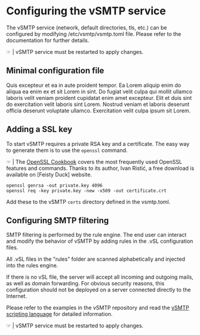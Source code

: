 # Configuring the vSMTP service

The vSMTP service (network, default directories, tls, etc.) can be configured by modifying /etc/vsmtp/vsmtp.toml file. Please refer to the documentation for further details.

&#9758; | vSMTP service must be restarted to apply changes.

## Minimal configuration file

Quis excepteur et ea in aute proident tempor. Ea Lorem aliquip enim do aliqua ea enim ex et sit Lorem in sint. Do fugiat velit culpa qui mollit ullamco laboris velit veniam proident cupidatat enim amet excepteur. Elit et duis sint do exercitation velit laboris sint Lorem. Nostrud veniam et laboris deserunt officia deserunt voluptate ullamco. Exercitation velit culpa ipsum sit Lorem.

## Adding a SSL key

To start vSMTP requires a private RSA key and a certificate. The easy way to generate them is to use the `openssl` command.

&#9758; | The [OpenSSL Cookbook] covers the most frequently used OpenSSL features and commands. Thanks to its author, Ivan Ristić, a free download is available on [Feisty Duck] website.

[OpenSSL Cookbook]: https://www.feistyduck.com/books/openssl-cookbook/

```shell
openssl genrsa -out private.key 4096
openssl req -key private.key -new -x509 -out certificate.crt
```

Add these to the vSMTP `certs` directory defined in the vsmtp.toml.

## Configuring SMTP filtering

SMTP filtering is performed by the rule engine. The end user can interact and modify the behavior of vSMTP by adding rules in the .vSL configuration files.

All .vSL files in the "rules" folder are scanned alphabetically and injected into the rules engine.

If there is no vSL file, the server will accept all incoming and outgoing mails, as well as domain forwarding.
For obvious security reasons, this configuration should not be deployed on a server connected directly to the Internet.

Please refer to the examples in the vSMTP repository and read the [vSMTP scripting language] for detailed information.

[vSMTP scripting language]: https://github.com/viridIT/vSMTP/wiki/vSMTP-Scripting-Language-vSL

&#9758; | vSMTP service must be restarted to apply changes.

